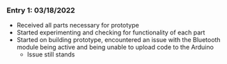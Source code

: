 ### Entry 1: 03/18/2022
- Received all parts necessary for prototype
- Started experimenting and checking for functionality of each part
- Started on building prototype, encountered an issue with the Bluetooth module being active and being unable to upload code to the Arduino
  - Issue still stands
